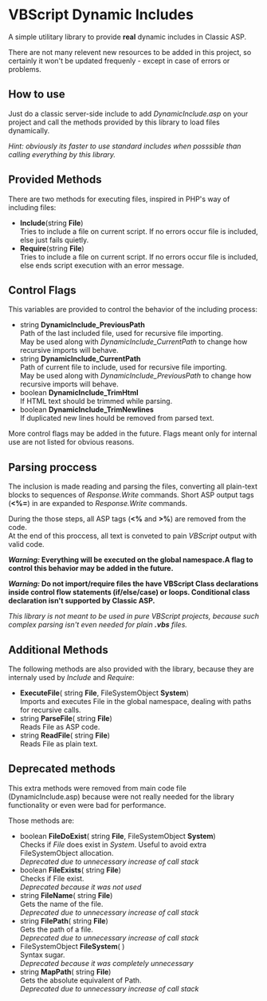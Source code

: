 # VBScript Dynamic Includes

A simple utilitary library to provide __real__ dynamic includes in Classic ASP.

There are not many relevent new resources to be added in this project, so certainly it won't be updated frequenly - except in case of errors or problems.



## How to use

Just do a classic server-side include to add *DynamicInclude.asp* on your project and call the methods provided by this library to load files dynamically.

*Hint: obviously its faster to use standard includes when posssible than calling everything by this library.*



## Provided Methods

There are two methods for executing files, inspired in PHP's way of including files:
* __Include__(string __File__)  
Tries to include a file on current script. If no errors occur file is included, else just fails quietly.
* __Require__(string __File__)  
Tries to include a file on current script. If no errors occur file is included, else ends script execution with an error message.



## Control Flags

This variables are provided to control the behavior of the including process:

* string __DynamicInclude_PreviousPath__  
Path of the last included file, used for recursive file importing.  
May be used along with *DynamicInclude_CurrentPath* to change how recursive imports will behave.
* string __DynamicInclude_CurrentPath__  
Path of current file to include, used for recursive file importing.  
May be used along with *DynamicInclude_PreviousPath* to change how recursive imports will behave.
* boolean __DynamicInclude_TrimHtml__  
If HTML text should be trimmed while parsing.
* boolean __DynamicInclude_TrimNewlines__  
If duplicated new lines hould be removed from parsed text.

More control flags may be added in the future.
Flags meant only for internal use are not listed for obvious reasons.



## Parsing proccess

The inclusion is made reading and parsing the files, converting all plain-text
blocks to sequences of _Response.Write_ commands. Short ASP output tags (__&lt;%=__) in  are expanded to _Response.Write_ commands.

During the those steps, all ASP tags (__&lt;%__ and __&gt;%__) are removed from the code.  
At the end of this proccess, all text is conveted to pain *VBScript* output with valid code.


**_Warning:_ Everything will be executed on the global namespace.A flag to control this behavior may be added in the future.**

**_Warning:_ Do not import/require files the have VBScript Class declarations inside control flow statements (if/else/case) or loops. Conditional class declaration isn't  supported by Classic ASP.**

*This library is not meant to be used in pure VBScript projects, because such complex parsing isn't even needed for plain __.vbs__ files.*



## Additional Methods

The following  methods are also provided with the library, because they are internaly used by *Include* and *Require*:
* __ExecuteFile__( string __File__, FileSystemObject __System__)  
Imports and executes File in the global namespace, dealing with paths for recursive calls.  
* string __ParseFile__( string __File__)  
Reads File as ASP code.
* string __ReadFile__( string __File__)  
Reads File as plain text.



## Deprecated methods

This extra methods were removed from main code file (DynamicInclude.asp) because were not really needed for the library functionality or even were bad for performance.

Those methods are:

* boolean __FileDoExist__( string __File__, FileSystemObject __System__)  
Checks if _File_ does exist in _System_. Useful to avoid extra FileSystemObject allocation.  
*Deprecated due to unnecessary increase of call stack*
* boolean __FileExists__( string __File__)  
Checks if File exist.  
*Deprecated because it was not used*
* string __FileName__( string __File__)  
Gets the name of the file.  
*Deprecated due to unnecessary increase of call stack*
* string __FilePath__( string __File__)  
Gets the path of a file.  
*Deprecated due to unnecessary increase of call stack*
* FileSystemObject __FileSystem__( )  
Syntax sugar.  
*Deprecated because it was completely unnecessary*
* string __MapPath__( string __File__)  
Gets the absolute equivalent of Path.  
*Deprecated due to unnecessary increase of call stack*